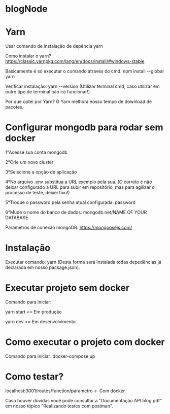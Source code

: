 # blogNode

# Yarn
Usar comando de instalação de depência yarn

Como instalar o yarn?
https://classic.yarnpkg.com/lang/en/docs/install/#windows-stable

Basicamente é só executar o comando através do cmd: npm install --global yarn

Verificar instalação: yarn --version
(Utilizar terminal cmd, caso utilizar em outro tipo de terminal não irá funcionar!)

Por que optei por Yarn?
O Yarn melhora nosso tempo de download de pacotes.

# Configurar mongodb para rodar sem docker

1°Acesse sua conta mongodb

2°Crie um novo cluster

3°Selecione a opção de aplicação

4°No arquivo .env substitua a URL exemplo pela sua. (O correto é não deixar configurado a URL para subir em repositório, mas para agilizar o processo de teste, deixei fixo!)

5°Troque o password pela senha atual configurada: password

6°Mude o nome do banco de dados: mongodb.net/NAME OF YOUR DATABASE

Parametros de conexão mongoDB: https://mongoosejs.com/

# Instalação

Executar comando: yarn
(Desta forma será instalada todas depedências já declarada em nosso package.json).

# Executar projeto sem docker

Comando para iniciar: 


yarn start <= Em produção

yarn dev <= Em desenvolvimento



# Como executar o projeto com docker

Comando para iniciar: docker-compose up

# Como testar?

localhost:3001/routes/function/parametro <- Com docker

Caso houver dúvidas você pode consultar a "Documentação API blog.pdf" em nosso tópico "Realizando testes com postman".


